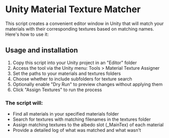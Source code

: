 # Unity Material Texture Matcher
This script creates a convenient editor window in Unity that will match your materials with their corresponding textures based on matching names. Here's how to use it:
## Usage and installation
1. Copy this script into your Unity project in an "Editor" folder
2. Access the tool via the Unity menu: Tools > Material Texture Assigner
3. Set the paths to your materials and textures folders
4. Choose whether to include subfolders for texture search
5. Optionally enable "Dry Run" to preview changes without applying them
6. Click "Assign Textures" to run the process

### The script will:

- Find all materials in your specified materials folder
- Search for textures with matching filenames in the textures folder
- Assign matching textures to the albedo slot (_MainTex) of each material
- Provide a detailed log of what was matched and what wasn't
